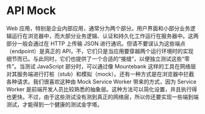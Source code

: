 # API Mock

Web 应用，特别是企业内部应用，通常分为两个部分。用户界面和小部分业务逻辑运行在浏览器中，而大部分业务逻辑、认证和持久化工作运行在服务器中。这两部分一般会通过在 HTTP 上传输 JSON 进行通讯。但请不要误认为这些端点（endpoint）是真正的 API，不，它们只是当应用要穿越两个运行环境时的实现细节而已。与此同时，它们也提供了一个合适的“接缝”，以便独立测试这些“零件”。当测试 JavaScript 部分时，可以通过像 Mountebank 这样的工具在网络层对其服务端进行打桩（stub）和模拟（mock）。还有一种方式是在浏览器中拦截各种请求。我们很喜欢这种由 Mock Service Worker 带来的方式，因为 Service Worker 是前端开发人员比较熟悉的抽象层。这种方法可以简化设置，并且执行得也更快。不过，由于这些测试没有测到真正的网络层，所以你还要实现一些端到端测试，才能得到一个健康的测试金字塔。
